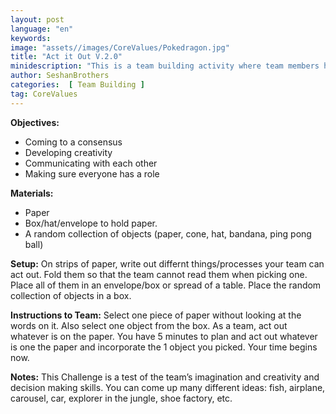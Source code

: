 ```yaml
---
layout: post
language: "en"
keywords: 
image: "assets//images/CoreValues/Pokedragon.jpg"
title: "Act it Out V.2.0"
minidescription: "This is a team building activity where team members have to incorporate a random prop into their activity."
author: SeshanBrothers
categories:  [ Team Building ]
tag: CoreValues
---
```


<b>Objectives:</b>
- Coming to a consensus
- Developing creativity
- Communicating with each other
- Making sure everyone has a role

<b>Materials:</b>
- Paper
- Box/hat/envelope to hold paper.
- A random collection of objects (paper, cone, hat, bandana, ping pong ball)

<b>Setup:</b>
On strips of paper, write out differnt things/processes your team can act out. Fold them so that the team cannot read them when picking one. Place all of them in an envelope/box or spread of a table. Place the random collection of objects in a box.

<b>Instructions to Team:</b>
Select one piece of paper without looking at the words on it. Also select one object from the box. As a team, act out whatever is on the paper. You have 5 minutes to plan and act out whatever is one the paper and incorporate the 1 object you picked. Your time begins now.

<b>Notes:</b>
This Challenge is a test of the team’s imagination and creativity and decision making skills.
You can come up many different ideas: fish, airplane, carousel, car, explorer in the jungle, shoe factory, etc.
